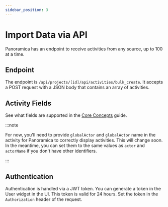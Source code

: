 ```yaml
---
sidebar_position: 3
---
```


# Import Data via API

Panoramica has an endpoint to receive activities from any source, up to 100 at a time.

## Endpoint

The endpoint is `/api/projects/[id]/api/activities/bulk_create`. It accepts a POST request with a JSON body that contains an array of activities.

## Activity Fields

See what fields are supported in the [Core Concepts](/docs/developer-guides/core-concepts#activities) guide.

:::note

For now, you'll need to provide `globalActor` and `globalActor` name in the activity for Panoramica to correctly display activities. This will change soon. In the meantime, you can set them to the same values as `actor` and `actorName` if you don't have other identifiers.

:::

## Authentication

Authentication is handled via a JWT token. You can generate a token in the User widget in the UI. This token is valid for 24 hours. Set the token in the `Authorization` header of the request.
